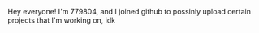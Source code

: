 Hey everyone! I'm 779804, and I joined github to possinly upload certain projects that I'm working on, idk
